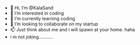 - 👋 Hi, I’m @KalaSand
- 👀 I’m interested in coding
- 🌱 I’m currently learning coding
- 💞️ I’m looking to collaborate on my startup
- 📫 Just think about me and i will spawn at your home. haha
-    i m not joking...........
